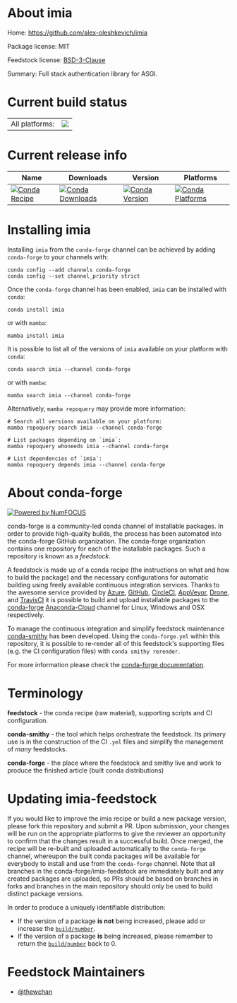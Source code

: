 About imia
==========

Home: https://github.com/alex-oleshkevich/imia

Package license: MIT

Feedstock license: [BSD-3-Clause](https://github.com/conda-forge/imia-feedstock/blob/main/LICENSE.txt)

Summary: Full stack authentication library for ASGI.

Current build status
====================


<table><tr><td>All platforms:</td>
    <td>
      <a href="https://dev.azure.com/conda-forge/feedstock-builds/_build/latest?definitionId=14085&branchName=main">
        <img src="https://dev.azure.com/conda-forge/feedstock-builds/_apis/build/status/imia-feedstock?branchName=main">
      </a>
    </td>
  </tr>
</table>

Current release info
====================

| Name | Downloads | Version | Platforms |
| --- | --- | --- | --- |
| [![Conda Recipe](https://img.shields.io/badge/recipe-imia-green.svg)](https://anaconda.org/conda-forge/imia) | [![Conda Downloads](https://img.shields.io/conda/dn/conda-forge/imia.svg)](https://anaconda.org/conda-forge/imia) | [![Conda Version](https://img.shields.io/conda/vn/conda-forge/imia.svg)](https://anaconda.org/conda-forge/imia) | [![Conda Platforms](https://img.shields.io/conda/pn/conda-forge/imia.svg)](https://anaconda.org/conda-forge/imia) |

Installing imia
===============

Installing `imia` from the `conda-forge` channel can be achieved by adding `conda-forge` to your channels with:

```
conda config --add channels conda-forge
conda config --set channel_priority strict
```

Once the `conda-forge` channel has been enabled, `imia` can be installed with `conda`:

```
conda install imia
```

or with `mamba`:

```
mamba install imia
```

It is possible to list all of the versions of `imia` available on your platform with `conda`:

```
conda search imia --channel conda-forge
```

or with `mamba`:

```
mamba search imia --channel conda-forge
```

Alternatively, `mamba repoquery` may provide more information:

```
# Search all versions available on your platform:
mamba repoquery search imia --channel conda-forge

# List packages depending on `imia`:
mamba repoquery whoneeds imia --channel conda-forge

# List dependencies of `imia`:
mamba repoquery depends imia --channel conda-forge
```


About conda-forge
=================

[![Powered by
NumFOCUS](https://img.shields.io/badge/powered%20by-NumFOCUS-orange.svg?style=flat&colorA=E1523D&colorB=007D8A)](https://numfocus.org)

conda-forge is a community-led conda channel of installable packages.
In order to provide high-quality builds, the process has been automated into the
conda-forge GitHub organization. The conda-forge organization contains one repository
for each of the installable packages. Such a repository is known as a *feedstock*.

A feedstock is made up of a conda recipe (the instructions on what and how to build
the package) and the necessary configurations for automatic building using freely
available continuous integration services. Thanks to the awesome service provided by
[Azure](https://azure.microsoft.com/en-us/services/devops/), [GitHub](https://github.com/),
[CircleCI](https://circleci.com/), [AppVeyor](https://www.appveyor.com/),
[Drone](https://cloud.drone.io/welcome), and [TravisCI](https://travis-ci.com/)
it is possible to build and upload installable packages to the
[conda-forge](https://anaconda.org/conda-forge) [Anaconda-Cloud](https://anaconda.org/)
channel for Linux, Windows and OSX respectively.

To manage the continuous integration and simplify feedstock maintenance
[conda-smithy](https://github.com/conda-forge/conda-smithy) has been developed.
Using the ``conda-forge.yml`` within this repository, it is possible to re-render all of
this feedstock's supporting files (e.g. the CI configuration files) with ``conda smithy rerender``.

For more information please check the [conda-forge documentation](https://conda-forge.org/docs/).

Terminology
===========

**feedstock** - the conda recipe (raw material), supporting scripts and CI configuration.

**conda-smithy** - the tool which helps orchestrate the feedstock.
                   Its primary use is in the construction of the CI ``.yml`` files
                   and simplify the management of *many* feedstocks.

**conda-forge** - the place where the feedstock and smithy live and work to
                  produce the finished article (built conda distributions)


Updating imia-feedstock
=======================

If you would like to improve the imia recipe or build a new
package version, please fork this repository and submit a PR. Upon submission,
your changes will be run on the appropriate platforms to give the reviewer an
opportunity to confirm that the changes result in a successful build. Once
merged, the recipe will be re-built and uploaded automatically to the
`conda-forge` channel, whereupon the built conda packages will be available for
everybody to install and use from the `conda-forge` channel.
Note that all branches in the conda-forge/imia-feedstock are
immediately built and any created packages are uploaded, so PRs should be based
on branches in forks and branches in the main repository should only be used to
build distinct package versions.

In order to produce a uniquely identifiable distribution:
 * If the version of a package **is not** being increased, please add or increase
   the [``build/number``](https://docs.conda.io/projects/conda-build/en/latest/resources/define-metadata.html#build-number-and-string).
 * If the version of a package **is** being increased, please remember to return
   the [``build/number``](https://docs.conda.io/projects/conda-build/en/latest/resources/define-metadata.html#build-number-and-string)
   back to 0.

Feedstock Maintainers
=====================

* [@thewchan](https://github.com/thewchan/)


